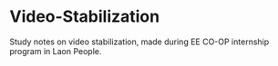 # Video-Stabilization
Study notes on video stabilization, made during EE CO-OP internship program in Laon People.
